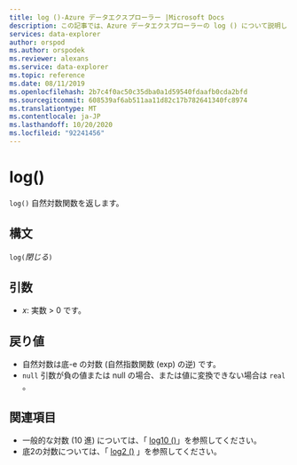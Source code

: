 ```yaml
---
title: log ()-Azure データエクスプローラー |Microsoft Docs
description: この記事では、Azure データエクスプローラーの log () について説明します。
services: data-explorer
author: orspod
ms.author: orspodek
ms.reviewer: alexans
ms.service: data-explorer
ms.topic: reference
ms.date: 08/11/2019
ms.openlocfilehash: 2b7c4f0ac50c35dba0a1d59540fdaafb0cda2bfd
ms.sourcegitcommit: 608539af6ab511aa11d82c17b782641340fc8974
ms.translationtype: MT
ms.contentlocale: ja-JP
ms.lasthandoff: 10/20/2020
ms.locfileid: "92241456"
---
```

# <a name="log"></a>log()

`log()` 自然対数関数を返します。  

## <a name="syntax"></a>構文

`log(`*閉じる*`)`

## <a name="arguments"></a>引数

* *x*: 実数 > 0 です。

## <a name="returns"></a>戻り値

* 自然対数は底-e の対数 (自然指数関数 (exp) の逆) です。
* `null` 引数が負の値または null の場合、または値に変換できない場合は `real` 。 

## <a name="see-also"></a>関連項目

* 一般的な対数 (10 進) については、「 [log10 ()](log10-function.md)」を参照してください。
* 底2の対数については、「 [log2 ()](log2-function.md) 」を参照してください。